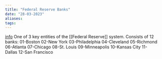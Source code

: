 ```yaml
---
title: "Federal Reserve Banks"
date: "28-03-2023"
aliases: 
tags:
---
```


[info](https://www.federalreserve.gov/aboutthefed/structure-federal-reserve-system.htm)
One of 3 key entities of the [[Federal Reserve]] system. 
Consists of 12 banks:
01-Boston
02-New York
03-Philadelphia
04-Cleveland
05-Richmond
06-Atlanta
07-Chicago
08-St. Louis
09-Minneapolis
10-Kansas City
11-Dallas
12-San Francisco
